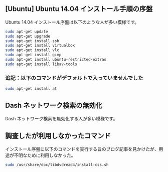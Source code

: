 ## [Ubuntu] Ubuntu 14.04 インストール手順の序盤

Ubuntu 14.04 インストール序盤は以下のような人が多い模様です。

```sh
sudo apt-get update
sudo apt-get upgrade 
sudo apt-get install ssh
sudo apt-get install virtualbox
sudo apt-get install vlc
sudo apt-get install gimp
sudo apt-get install ubuntu-restricted-extras
sudo apt-get install libav-tools
```



### 追記：以下のコマンドがデフォルトで入っていませんでした


```sh
sudo apt-get install at
```



## Dash ネットワーク検索の無効化

Dash ネットワーク検索を無効化する人が多い模様です。


## 調査したが利用しなかったコマンド

インストール序盤に以下のコマンドを実行する旨のブログ記事を見かけたが、用途が不明なために利用しなかった。

```sh
sudo /usr/share/doc/libdvdread4/install-css.sh
```


